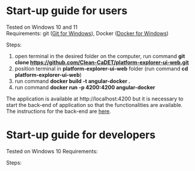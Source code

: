 # Start-up guide for users

Tested on Windows 10 and 11<br>
Requirements: git ([Git for Windows](https://git-scm.com/download/win)), Docker ([Docker for Windows](https://docs.docker.com/desktop/install/windows-install/))

Steps:
1. open terminal in the desired folder on the computer, run command **git clone https://github.com/Clean-CaDET/platform-explorer-ui-web.git**
2. position terminal in **platform-explorer-ui-web** folder (run command **cd platform-explorer-ui-web**)
3. run command **docker build -t angular-docker .**
4. run command **docker run -p 4200:4200 angular-docker**

The application is available at http://localhost:4200 but it is necessary to start the back-end of application so that the functionalities are available. The instructions for the back-end are [here](https://github.com/Clean-CaDET/dataset-explorer/blob/master/SETUP.md).


# Start-up guide for developers

Tested on Windows 10
Requirements: 

Steps:

